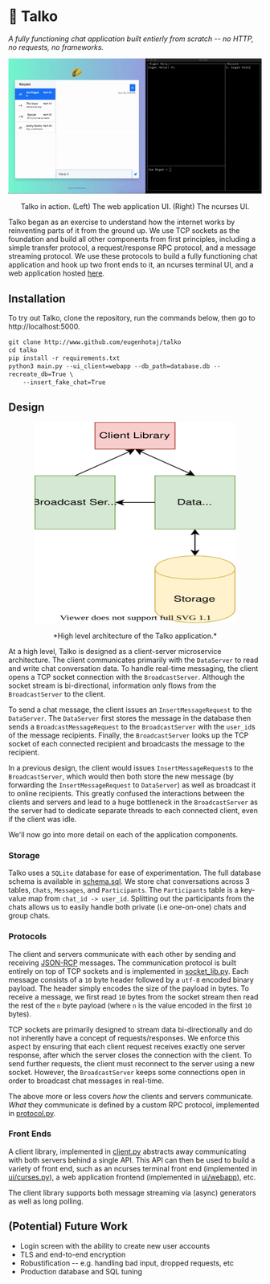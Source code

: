 # 🌮 Talko

*A fully functioning chat application built entierly from scratch -- no HTTP, 
no requests, no frameworks.*

<div align="center">
  <img src="images/talko_demo.gif">
  <p>
    Talko in action. (Left) The web application UI. (Right) The ncurses UI.
  </p>
</div>

Talko began as an exercise to understand how the internet works by reinventing
parts of it from the ground up. We use TCP sockets as the foundation and build
all other components from first principles, including a simple transfer 
protocol, a request/response RPC protocol, and a message streaming protocol. We
use these protocols to build a fully functioning chat application and hook up 
two front ends to it, an ncurses terminal UI, and a web application hosted
[here](http://talko-dev.herokuapp.com/?user_id=1).

## Installation

To try out Talko, clone the repository, run the commands below, then go to 
http://localhost:5000.

```shell
git clone http://www.github.com/eugenhotaj/talko
cd talko
pip install -r requirements.txt
python3 main.py --ui_client=webapp --db_path=database.db --recreate_db=True \
    --insert_fake_chat=True
```

## Design

<div align="center">
  <img src="images/architecture.svg" width="400" height="400">
  <p>*High level architecture of the Talko application.*</p>
</div>

At a high level, Talko is designed as a client-server microservice architecture.
The client communicates primarily with the `DataServer` to read and write chat
conversation data. To handle real-time messaging, the client opens a TCP socket
connection with the `BroadcastServer`. Although the socket stream is 
bi-directional, information only flows from the `BroadcastServer` to the client. 

To send a chat message, the client issues an `InsertMessageRequest` to the 
`DataServer`. The `DataServer` first stores the message in the database then
sends a `BroadcastMessageRequest` to the `BroadcastServer` with the `user_id`s 
of the message recipients. Finally, the `BroadcastServer` looks up the TCP 
socket of each connected recipient and broadcasts the message to the recipient.

In a previous design, the client would issues `InsertMessageRequest`s to the 
`BroadcastServer`, which would then both store the new message (by forwarding
the `InsertMessageRequest` to `DataServer`) as well as broadcast it to online
recipients. This greatly confused the interactions between the clients and
servers and lead to a huge bottleneck in the `BroadcastServer` as the server had
to dedicate separate threads to each connected client, even if the client was 
idle. 

We'll now go into more detail on each of the application components.

### Storage

Talko uses a `SQLite` database for ease of experimentation. The full database
schema is available in [schema.sql](talko/schema.sql). We store chat 
conversations across 3 tables, `Chats`, `Messages`, and `Participants`. The 
`Participants` table is a key-value map from `chat_id -> user_id`. Splitting out
the participants from the chats allows us to easily handle both private (i.e
one-on-one) chats and group chats.

### Protocols

The client and servers communicate with each other by sending and receiving
[JSON-RCP](https://www.jsonrpc.org/specification) messages. The communication
protocol is built entirely on top of TCP sockets and is implemented in 
[socket\_lib.py](talko/socket_lib.py). Each message consists of a `10` byte 
header followed by a `utf-8` encoded binary payload. The header simply encodes 
the size of the payload in bytes. To receive a message, we first read `10` bytes
from the socket stream then read the rest of the `n` byte payload (where `n`
is the value encoded in the first `10` bytes).

TCP sockets are primarily designed to stream data bi-directionally and do not
inherently have a concept of requests/responses. We enforce this aspect by 
ensuring that each client request receives exactly one server response, after 
which the server closes the connection with the client. To send further
requests, the client must reconnect to the server using a new socket. However,
the `BroadcastServer` keeps some connections open in order to broadcast chat
messages in real-time. 

The above more or less covers *how* the clients and servers communicate. *What*
they communicate is defined by a custom RPC protocol, implemented in 
[protocol.py](talko/protocol.py).

### Front Ends
A client library, implemented in [client.py](talko/client.py) abstracts away
communicating with both servers behind a single API. This API can then be used
to build a variety of front end, such as an ncurses terminal front end 
(implemented in [ui/curses.py](talko/ui/curses_ui.py)), a web application 
frontend (implemented in [ui/webapp](talko/ui/webapp)), etc.

The client library supports both message streaming via (async) generators as
well as long polling.

## (Potential) Future Work

* Login screen with the ability to create new user accounts
* TLS and end-to-end encryption
* Robustification -- e.g. handling bad input, dropped requests, etc
* Production database and SQL tuning
